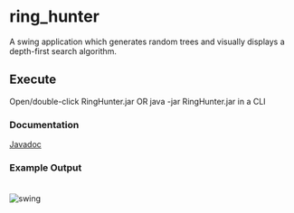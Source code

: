 # ring_hunter
A swing application which generates random trees and visually displays a depth-first search algorithm. 

## Execute
Open/double-click RingHunter.jar OR java -jar RingHunter.jar in a CLI

### Documentation
<a href="https://astefanich.github.io/ring_hunter/"> Javadoc</a>


### Example Output <br><br>
![swing](https://user-images.githubusercontent.com/20135988/29040558-78b0c372-7b7d-11e7-90dc-c14ce636b0e9.png)
